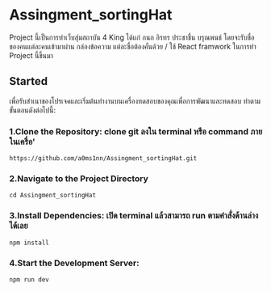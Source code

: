 # Assingment_sortingHat

Project นี้เป็นการทำเว็บสุ่มสถาบัน 4 King ได้แก่ กนก อิรทร ประชาชื่น บรุณพนธ์ โดยจะรับชื่อของคนแต่ละคนเข้ามาผ่าน กล่องข้อความ แต่ละชื่อต้องคั่นด้วย / ใช้ React framwork ในการทำ Project นี้ขึ้นมา 

## Started

เพื่อรับสำเนาของโปรเจคและเริ่มต้นทำงานบนเครื่องทดสอบของคุณเพื่อการพัฒนาและทดสอบ ทำตามขั้นตอนดังต่อไปนี้:

### 1.Clone the Repository: clone git ลงใน terminal หรือ command ภายในเครื่อ'
```
https://github.com/a0ms1nn/Assingment_sortingHat.git
```

### 2.Navigate to the Project Directory
```
cd Assingment_sortingHat
```

### 3.Install Dependencies: เปิด terminal แล้วสามารถ run ตามคำสั่งด้านล่างได้เลย
```
npm install
```

### 4.Start the Development Server:
```
npm run dev
```
